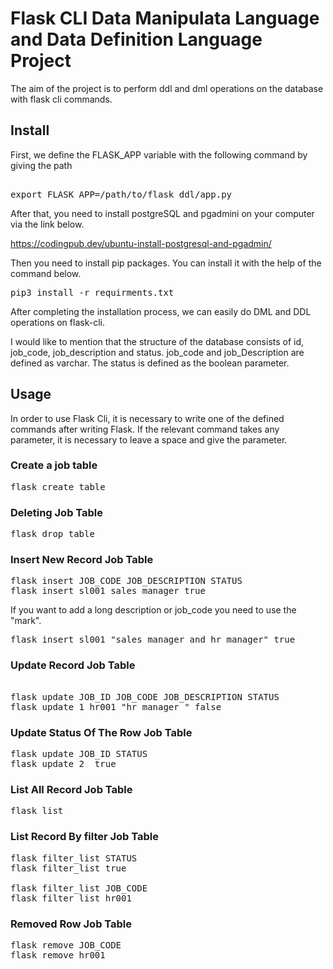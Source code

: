 # Flask CLI Data Manipulata Language and Data Definition Language Project

The aim of the project is to perform ddl and dml operations on the database with flask cli commands. 


## Install
First, we define the FLASK_APP variable with the following command by giving the path
<pre>

export FLASK_APP=/path/to/flask_ddl/app.py 
</pre>

After that, you need to install postgreSQL and pgadmini on your computer via the link below. 

https://codingpub.dev/ubuntu-install-postgresql-and-pgadmin/

Then you need to install pip packages. You can install it with the help of the command below. 
<pre>
pip3 install -r requirments.txt
</pre>

After completing the installation process, we can easily do DML and DDL operations on flask-cli. 

I would like to mention that the structure of the database consists of id, job_code, job_description and status. job_code and job_Description are defined as varchar. The status is defined as the boolean parameter. 

## Usage

In order to use Flask Cli, it is necessary to write one of the defined commands after writing Flask. If the relevant command takes any parameter, it is necessary to leave a space and give the parameter. 

### Create a job table 
<pre>
flask create_table
</pre>

### Deleting Job Table
<pre>
flask drop_table
</pre>

### Insert New Record Job Table 
<pre>
flask insert JOB_CODE JOB_DESCRIPTION STATUS
flask insert sl001 sales_manager true
</pre>

If you want to add a long description or job_code you need to use the "mark". 
<pre>
flask insert sl001 "sales manager and hr manager" true
</pre>


### Update  Record Job Table 
<pre>

flask update JOB_ID JOB_CODE JOB_DESCRIPTION STATUS
flask update 1 hr001 "hr_manager " false
</pre>

### Update Status Of The Row  Job Table
<pre>
flask update JOB_ID STATUS
flask update 2  true
</pre>


### List All Record Job Table 
<pre>
flask list
</pre>

### List  Record By filter Job Table 
<pre>
flask filter_list STATUS
flask filter_list true

flask filter_list JOB_CODE
flask filter_list hr001
</pre>


### Removed Row Job Table 
<pre>
flask remove JOB_CODE
flask remove hr001
</pre>
